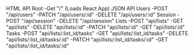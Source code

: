 HTML API
  Root
    -Get "/" (Loads React App)
JSON API
  Users
    -POST "/api/users"
    -PATCH "/api/users/:id"
    -DELETE "/api/users/:id"
  Session
    -POST "/api/session"
    -DELETE "/api/session"
  Lists
    -POST "api/lists"
    -GET "api/lists"
    -DELETE "api/lists/:id"
    -PATCH "api/lists/:id"
    -GET "api/lists/:id"
  Tasks
    -POST "api/lists/:list_id/tasks"
    -GET "api/lists/:list_id/tasks"
    -DELETE "api/lists/:list_id/tasks/:id"
    -PATCH "api/lists/:list_id/tasks/:id"
    -GET "api/lists/:list_id/tasks/:id"
